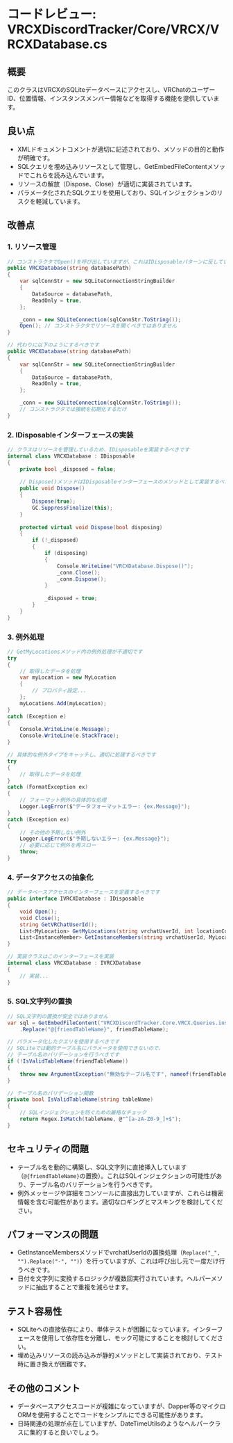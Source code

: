 # コードレビュー: VRCXDiscordTracker/Core/VRCX/VRCXDatabase.cs

## 概要

このクラスはVRCXのSQLiteデータベースにアクセスし、VRChatのユーザーID、位置情報、インスタンスメンバー情報などを取得する機能を提供しています。

## 良い点

- XMLドキュメントコメントが適切に記述されており、メソッドの目的と動作が明確です。
- SQLクエリを埋め込みリソースとして管理し、GetEmbedFileContentメソッドでこれらを読み込んでいます。
- リソースの解放（Dispose、Close）が適切に実装されています。
- パラメータ化されたSQLクエリを使用しており、SQLインジェクションのリスクを軽減しています。

## 改善点

### 1. リソース管理

```csharp
// コンストラクタでOpen()を呼び出していますが、これはIDisposableパターンに反しています
public VRCXDatabase(string databasePath)
{
    var sqlConnStr = new SQLiteConnectionStringBuilder
    {
        DataSource = databasePath,
        ReadOnly = true,
    };

    _conn = new SQLiteConnection(sqlConnStr.ToString());
    Open(); // コンストラクタでリソースを開くべきではありません
}

// 代わりに以下のようにするべきです
public VRCXDatabase(string databasePath)
{
    var sqlConnStr = new SQLiteConnectionStringBuilder
    {
        DataSource = databasePath,
        ReadOnly = true,
    };

    _conn = new SQLiteConnection(sqlConnStr.ToString());
    // コンストラクタでは接続を初期化するだけ
}
```

### 2. IDisposableインターフェースの実装

```csharp
// クラスはリソースを管理しているため、IDisposableを実装するべきです
internal class VRCXDatabase : IDisposable
{
    private bool _disposed = false;
    
    // Dispose()メソッドはIDisposableインターフェースのメソッドとして実装するべきです
    public void Dispose()
    {
        Dispose(true);
        GC.SuppressFinalize(this);
    }
    
    protected virtual void Dispose(bool disposing)
    {
        if (!_disposed)
        {
            if (disposing)
            {
                Console.WriteLine("VRCXDatabase.Dispose()");
                _conn.Close();
                _conn.Dispose();
            }
            
            _disposed = true;
        }
    }
}
```

### 3. 例外処理

```csharp
// GetMyLocationsメソッド内の例外処理が不適切です
try
{
    // 取得したデータを処理
    var myLocation = new MyLocation
    {
        // プロパティ設定...
    };
    myLocations.Add(myLocation);
}
catch (Exception e)
{
    Console.WriteLine(e.Message);
    Console.WriteLine(e.StackTrace);
}

// 具体的な例外タイプをキャッチし、適切に処理するべきです
try
{
    // 取得したデータを処理
}
catch (FormatException ex)
{
    // フォーマット例外の具体的な処理
    Logger.LogError($"データフォーマットエラー: {ex.Message}");
}
catch (Exception ex)
{
    // その他の予期しない例外
    Logger.LogError($"予期しないエラー: {ex.Message}");
    // 必要に応じて例外を再スロー
    throw;
}
```

### 4. データアクセスの抽象化

```csharp
// データベースアクセスのインターフェースを定義するべきです
public interface IVRCXDatabase : IDisposable
{
    void Open();
    void Close();
    string GetVRChatUserId();
    List<MyLocation> GetMyLocations(string vrchatUserId, int locationCount);
    List<InstanceMember> GetInstanceMembers(string vrchatUserId, MyLocation myLocation);
}

// 実装クラスはこのインターフェースを実装
internal class VRCXDatabase : IVRCXDatabase
{
    // 実装...
}
```

### 5. SQL文字列の置換

```csharp
// SQL文字列の置換が安全ではありません
var sql = GetEmbedFileContent("VRCXDiscordTracker.Core.VRCX.Queries.instanceMembers.sql")
    .Replace("@{friendTableName}", friendTableName);

// パラメータ化したクエリを使用するべきです
// SQLiteでは動的テーブル名にパラメータを使用できないので、
// テーブル名のバリデーションを行うべきです
if (!IsValidTableName(friendTableName))
{
    throw new ArgumentException("無効なテーブル名です", nameof(friendTableName));
}

// テーブル名のバリデーション関数
private bool IsValidTableName(string tableName)
{
    // SQLインジェクションを防ぐための厳格なチェック
    return Regex.IsMatch(tableName, @"^[a-zA-Z0-9_]+$");
}
```

## セキュリティの問題

- テーブル名を動的に構築し、SQL文字列に直接挿入しています（`@{friendTableName}`の置換）。これはSQLインジェクションの可能性があり、テーブル名のバリデーションを行うべきです。
- 例外メッセージや詳細をコンソールに直接出力していますが、これらは機密情報を含む可能性があります。適切なロギングとマスキングを検討してください。

## パフォーマンスの問題

- GetInstanceMembersメソッドでvrchatUserIdの置換処理（`Replace("_", "").Replace("-", "")`）を行っていますが、これは呼び出し元で一度だけ行うべきです。
- 日付を文字列に変換するロジックが複数回実行されています。ヘルパーメソッドに抽出することで重複を減らせます。

## テスト容易性

- SQLiteへの直接依存により、単体テストが困難になっています。インターフェースを使用して依存性を分離し、モック可能にすることを検討してください。
- 埋め込みリソースの読み込みが静的メソッドとして実装されており、テスト時に置き換えが困難です。

## その他のコメント

- データベースアクセスコードが複雑になっていますが、Dapper等のマイクロORMを使用することでコードをシンプルにできる可能性があります。
- 日時関連の処理が点在していますが、DateTimeUtilsのようなヘルパークラスに集約すると良いでしょう。
